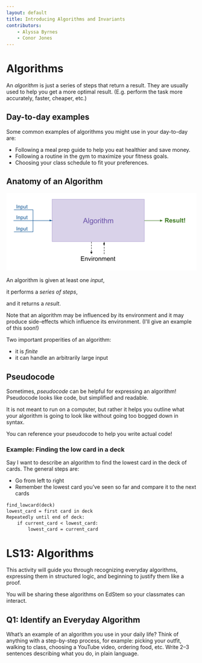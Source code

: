 ```yaml
---
layout: default
title: Introducing Algorithms and Invariants
contributors: 
    - Alyssa Byrnes
    - Conor Jones
---
```


# Algorithms

An *algorithm* is just a series of steps that return a result. They are usually used to help you get a more optimal result. (E.g. perform the task more accurately, faster, cheaper, etc.)

## Day-to-day examples

Some common examples of algorithms you might use in your day-to-day are:

- Following a meal prep guide to help you eat healthier and save money.
- Following a routine in the gym to maximize your fitness goals.
- Choosing your class schedule to fit your preferences. 

## Anatomy of an Algorithm

<img src="docs/static/figs/algorithm.png" width="600"/>

An algorithm is given at least one *input*,

it performs a *series of steps*,

and it returns a *result*.

Note that an algorithm may be influenced by its environment and it may  produce side-effects which influence its environment. (I'll give an example of this soon!)

Two important properities of an algorithm: 

- it is *finite* 
- it can handle an arbitrarily large input 

## Pseudocode

Sometimes, *pseudocode* can be helpful for expressing an algorithm! 
Pseudocode looks like code, but simplified and readable.

It is not meant to run on a computer, but rather it helps you outline what your algorithm is going to look like without going too bogged down in syntax.

You can reference your pseudocode to help you write actual code!

### Example: Finding the low card in a deck

Say I want to describe an algorithm to find the lowest card in the deck of cards. The general steps are:

- Go from left to right
- Remember the lowest card you’ve seen so far and compare it to the next cards

```
find_lowcard(deck)
lowest_card = first card in deck
Repeatedly until end of deck:
	if current_card < lowest_card:
		lowest_card = current_card
```

# LS13: Algorithms

This activity will guide you through recognizing everyday algorithms, expressing them in structured logic, and beginning to justify them like a proof.

You will be sharing these algorithms on EdStem so your classmates can interact.

## Q1: Identify an Everyday Algorithm

What’s an example of an algorithm you use in your daily life?
Think of anything with a step-by-step process, for example: picking your outfit, walking to class, choosing a YouTube video, ordering food, etc.
Write 2–3 sentences describing what you do, in plain language.


